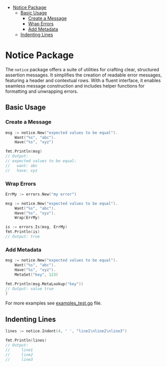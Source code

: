 <!-- TOC -->
* [Notice Package](#notice-package)
  * [Basic Usage](#basic-usage)
    * [Create a Message](#create-a-message)
    * [Wrap Errors](#wrap-errors)
    * [Add Metadata](#add-metadata)
  * [Indenting Lines](#indenting-lines)
<!-- TOC -->

# Notice Package

The `notice` package offers a suite of utilities for crafting clear, structured
assertion messages. It simplifies the creation of readable error messages,
featuring a header and contextual rows. With a fluent interface, it enables
seamless message construction and includes helper functions for formatting and
unwrapping errors.

## Basic Usage

### Create a Message

```go
msg := notice.New("expected values to be equal").
    Want("%s", "abc").
    Have("%s", "xyz")

fmt.Println(msg)
// Output:
// expected values to be equal:
//   want: abc
//   have: xyz
```

### Wrap Errors

```go
ErrMy := errors.New("my error")

msg := notice.New("expected values to be equal").
    Want("%s", "abc").
    Have("%s", "xyz").
    Wrap(ErrMy)

is := errors.Is(msg, ErrMy)
fmt.Println(is)
// Output: true
```

### Add Metadata

```go
msg := notice.New("expected values to be equal").
    Want("%s", "abc").
    Have("%s", "xyz").
    MetaSet("key", 123)

fmt.Println(msg.MetaLookup("key"))
// Output: value true
}
```

For more examples see [examples_test.go](examples_test.go) file.

## Indenting Lines

```go
lines := notice.Indent(4, ' ', "line1\nline2\nline3")

fmt.Println(lines)
// Output:
//     line1
//     line2
//     line3
```
